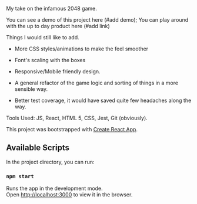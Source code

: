 My take on the infamous 2048 game.

You can see a demo of this project here (#add demo);
You can play around with the up to day product here (#add link)

Things I would still like to add.
- More CSS styles/animations to make the feel smoother
- Font's scaling with the boxes
- Responsive/Mobile friendly design.

- A general refactor of the game logic and sorting of things in a more sensible way.
- Better test coverage, it would have saved quite few headaches along the way.

Tools Used:
JS, React, HTML 5, CSS, Jest, Git (obviously).

This project was bootstrapped with [Create React App](https://github.com/facebook/create-react-app).

## Available Scripts

In the project directory, you can run:

### `npm start`

Runs the app in the development mode.<br />
Open [http://localhost:3000](http://localhost:3000) to view it in the browser.
